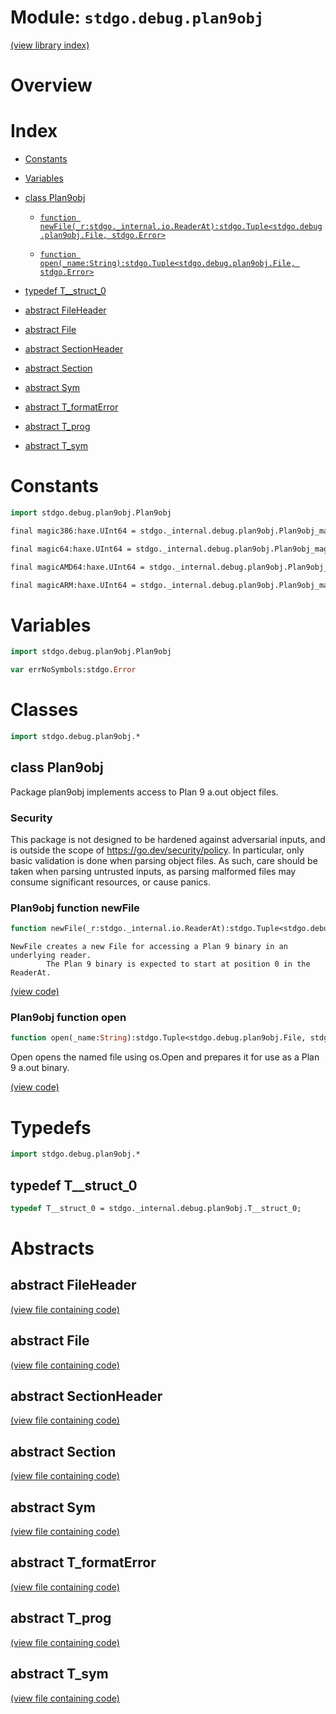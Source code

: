 # Module: `stdgo.debug.plan9obj`

[(view library index)](../../stdgo.md)


# Overview


# Index


- [Constants](<#constants>)

- [Variables](<#variables>)

- [class Plan9obj](<#class-plan9obj>)

  - [`function newFile(_r:stdgo._internal.io.ReaderAt):stdgo.Tuple<stdgo.debug.plan9obj.File, stdgo.Error>`](<#plan9obj-function-newfile>)

  - [`function open(_name:String):stdgo.Tuple<stdgo.debug.plan9obj.File, stdgo.Error>`](<#plan9obj-function-open>)

- [typedef T\_\_struct\_0](<#typedef-t__struct_0>)

- [abstract FileHeader](<#abstract-fileheader>)

- [abstract File](<#abstract-file>)

- [abstract SectionHeader](<#abstract-sectionheader>)

- [abstract Section](<#abstract-section>)

- [abstract Sym](<#abstract-sym>)

- [abstract T\_formatError](<#abstract-t_formaterror>)

- [abstract T\_prog](<#abstract-t_prog>)

- [abstract T\_sym](<#abstract-t_sym>)

# Constants


```haxe
import stdgo.debug.plan9obj.Plan9obj
```


```haxe
final magic386:haxe.UInt64 = stdgo._internal.debug.plan9obj.Plan9obj_magic386.magic386
```


```haxe
final magic64:haxe.UInt64 = stdgo._internal.debug.plan9obj.Plan9obj_magic64.magic64
```


```haxe
final magicAMD64:haxe.UInt64 = stdgo._internal.debug.plan9obj.Plan9obj_magicAMD64.magicAMD64
```


```haxe
final magicARM:haxe.UInt64 = stdgo._internal.debug.plan9obj.Plan9obj_magicARM.magicARM
```


# Variables


```haxe
import stdgo.debug.plan9obj.Plan9obj
```


```haxe
var errNoSymbols:stdgo.Error
```


# Classes


```haxe
import stdgo.debug.plan9obj.*
```


## class Plan9obj



Package plan9obj implements access to Plan 9 a.out object files.  

### Security



This package is not designed to be hardened against adversarial inputs, and is
outside the scope of https://go.dev/security/policy. In particular, only basic
validation is done when parsing object files. As such, care should be taken when
parsing untrusted inputs, as parsing malformed files may consume significant
resources, or cause panics.  

### Plan9obj function newFile


```haxe
function newFile(_r:stdgo._internal.io.ReaderAt):stdgo.Tuple<stdgo.debug.plan9obj.File, stdgo.Error>
```


```
NewFile creates a new File for accessing a Plan 9 binary in an underlying reader.
        The Plan 9 binary is expected to start at position 0 in the ReaderAt.
```
[\(view code\)](<./Plan9obj.hx#L312>)


### Plan9obj function open


```haxe
function open(_name:String):stdgo.Tuple<stdgo.debug.plan9obj.File, stdgo.Error>
```



Open opens the named file using os.Open and prepares it for use as a Plan 9 a.out binary.  

[\(view code\)](<./Plan9obj.hx#L302>)


# Typedefs


```haxe
import stdgo.debug.plan9obj.*
```


## typedef T\_\_struct\_0


```haxe
typedef T__struct_0 = stdgo._internal.debug.plan9obj.T__struct_0;
```


# Abstracts


## abstract FileHeader


[\(view file containing code\)](<./Plan9obj.hx>)


## abstract File


[\(view file containing code\)](<./Plan9obj.hx>)


## abstract SectionHeader


[\(view file containing code\)](<./Plan9obj.hx>)


## abstract Section


[\(view file containing code\)](<./Plan9obj.hx>)


## abstract Sym


[\(view file containing code\)](<./Plan9obj.hx>)


## abstract T\_formatError


[\(view file containing code\)](<./Plan9obj.hx>)


## abstract T\_prog


[\(view file containing code\)](<./Plan9obj.hx>)


## abstract T\_sym


[\(view file containing code\)](<./Plan9obj.hx>)


